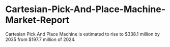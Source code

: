 # Cartesian-Pick-And-Place-Machine-Market-Report
Cartesian Pick And Place Machine is estimated to rise to $338.1 million by 2035 from $197.7 million of 2024.
